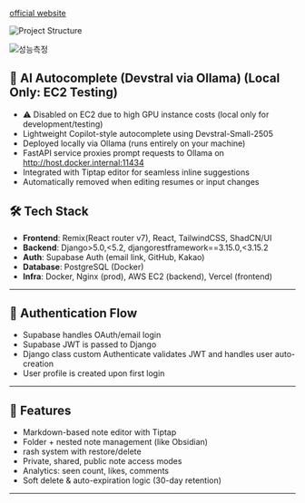 [official website](https://wisp-three.vercel.app/)

![Project Structure](https://github.com/user-attachments/assets/d4d761d4-cf74-4fe6-ad90-d611aa5e645b)

![성능측정](https://github.com/user-attachments/assets/92b2ac31-adfe-4e0e-819d-7e7bab638057)

## 🤖 AI Autocomplete (Devstral via Ollama) (Local Only: EC2 Testing)
- ⚠️ Disabled on EC2 due to high GPU instance costs (local only for development/testing)
- Lightweight Copilot-style autocomplete using Devstral-Small-2505
- Deployed locally via Ollama (runs entirely on your machine)
- FastAPI service proxies prompt requests to Ollama on http://host.docker.internal:11434
- Integrated with Tiptap editor for seamless inline suggestions
- Automatically removed when editing resumes or input changes

## 🛠️ Tech Stack
- **Frontend**: Remix(React router v7), React, TailwindCSS, ShadCN/UI
- **Backend**: Django>5.0,<5.2, djangorestframework==3.15.0,<3.15.2
- **Auth**: Supabase Auth (email link, GitHub, Kakao)
- **Database**: PostgreSQL (Docker)
- **Infra**: Docker, Nginx (prod), AWS EC2 (backend), Vercel (frontend)

---

## 🔐 Authentication Flow
- Supabase handles OAuth/email login
- Supabase JWT is passed to Django
- Django class custom Authenticate validates JWT and handles user auto-creation
- User profile is created upon first login

---

## 📝 Features
- Markdown-based note editor with Tiptap
- Folder + nested note management (like Obsidian)
- rash system with restore/delete
- Private, shared, public note access modes
- Analytics: seen count, likes, comments
- Soft delete & auto-expiration logic (30-day retention)

---
